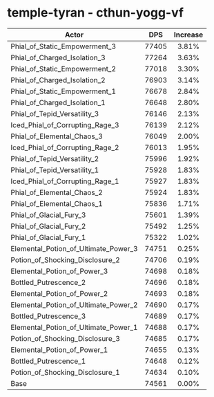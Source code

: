 # temple-tyran - cthun-yogg-vf
| Actor | DPS | Increase |
|---|:---:|:---:|
|Phial_of_Static_Empowerment_3|77405|3.81%|
|Phial_of_Charged_Isolation_3|77264|3.63%|
|Phial_of_Static_Empowerment_2|77018|3.30%|
|Phial_of_Charged_Isolation_2|76903|3.14%|
|Phial_of_Static_Empowerment_1|76678|2.84%|
|Phial_of_Charged_Isolation_1|76648|2.80%|
|Phial_of_Tepid_Versatility_3|76146|2.13%|
|Iced_Phial_of_Corrupting_Rage_3|76139|2.12%|
|Phial_of_Elemental_Chaos_3|76049|2.00%|
|Iced_Phial_of_Corrupting_Rage_2|76013|1.95%|
|Phial_of_Tepid_Versatility_2|75996|1.92%|
|Phial_of_Tepid_Versatility_1|75928|1.83%|
|Iced_Phial_of_Corrupting_Rage_1|75927|1.83%|
|Phial_of_Elemental_Chaos_2|75924|1.83%|
|Phial_of_Elemental_Chaos_1|75836|1.71%|
|Phial_of_Glacial_Fury_3|75601|1.39%|
|Phial_of_Glacial_Fury_2|75492|1.25%|
|Phial_of_Glacial_Fury_1|75322|1.02%|
|Elemental_Potion_of_Ultimate_Power_3|74751|0.25%|
|Potion_of_Shocking_Disclosure_2|74706|0.19%|
|Elemental_Potion_of_Power_3|74698|0.18%|
|Bottled_Putrescence_2|74696|0.18%|
|Elemental_Potion_of_Power_2|74693|0.18%|
|Elemental_Potion_of_Ultimate_Power_2|74690|0.17%|
|Bottled_Putrescence_3|74689|0.17%|
|Elemental_Potion_of_Ultimate_Power_1|74688|0.17%|
|Potion_of_Shocking_Disclosure_3|74685|0.17%|
|Elemental_Potion_of_Power_1|74655|0.13%|
|Bottled_Putrescence_1|74648|0.12%|
|Potion_of_Shocking_Disclosure_1|74634|0.10%|
|Base|74561|0.00%|
